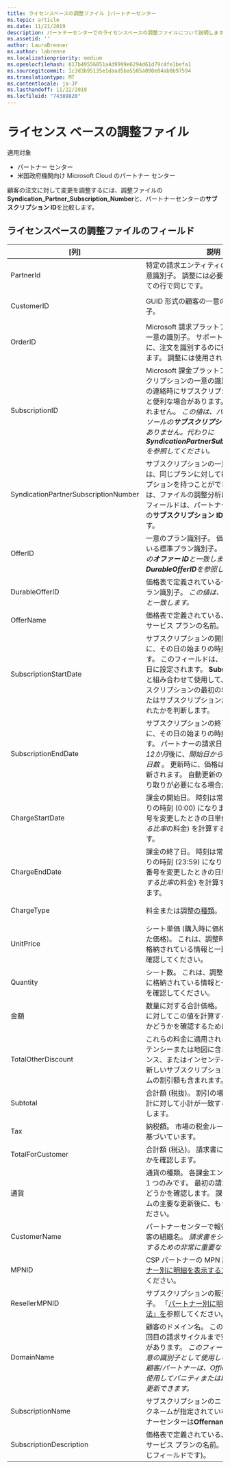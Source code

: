 ```yaml
---
title: ライセンスベースの調整ファイル |パートナーセンター
ms.topic: article
ms.date: 11/21/2019
description: パートナーセンターでのライセンスベースの調整ファイルについて説明します。
ms.assetid: ''
author: LauraBrenner
ms.author: labrenne
ms.localizationpriority: medium
ms.openlocfilehash: 617b49556851a4d9999e6294d61d79c4fe1befa1
ms.sourcegitcommit: 1c3d3b95135e1daad5ba5585a090e84ab0b97594
ms.translationtype: MT
ms.contentlocale: ja-JP
ms.lasthandoff: 11/22/2019
ms.locfileid: "74389820"
---
```

# <a name="license-based-reconciliation-files"></a>ライセンス ベースの調整ファイル

適用対象

- パートナー センター
- 米国政府機関向け Microsoft Cloud のパートナー センター

顧客の注文に対して変更を調整するには、調整ファイルの**Syndication_Partner_Subscription_Number**と、パートナーセンターの**サブスクリプション ID**を比較します。

## <a name="fields-in-license-based-reconciliation-files"></a>ライセンスベースの調整ファイルのフィールド

| [列] | 説明 | サンプル値 |
| ------ | ----------- | ------------ |
| PartnerId | 特定の請求エンティティの GUID 形式の一意識別子。 調整には必要ありません。 すべての行で同じです。 | *8ddd03642-テスト-46b58d356b4e* |
| CustomerID | GUID 形式の顧客の一意の Microsoft 識別子。 | *12ABCD34-001A-BCD2-987C-3210ABCD5678* |
| OrderID | Microsoft 請求プラットフォームでの注文の一意の識別子。 サポートに連絡するときに、注文を識別するのに役立つ場合があります。 調整には使用されません。 | *566890604832738111* |
| SubscriptionID | Microsoft 課金プラットフォームでのサブスクリプションの一意の識別子。 サポートへの連絡時にサブスクリプションを特定すると便利な場合があります。 調整には使用されません。 *この値は、パートナー管理コンソールの**サブスクリプション ID**と同じではありません。代わりに**SyndicationPartnerSubscriptionNumber**を参照してください。* | *usCBMgAAAAAAAAIA* |
| SyndicationPartnerSubscriptionNumber | サブスクリプションの一意の識別子。 顧客は、同じプランに対して複数のサブスクリプションを持つことができます。 この列は、ファイルの調整分析に重要です。 このフィールドは、パートナー管理コンソールの**サブスクリプション ID**にマップされます。 | *fb977ab5-テスト-24c8d9591708* |
| OfferID | 一意のプラン識別子。 価格表に定義されている標準プラン識別子。 *この値は、価格表の**オファー ID**と一致しません。代わりに**DurableOfferID**を参照してください。* | *FE616D64-E9A8-40EF-843F-152E9BBEF3D1* |
| DurableOfferID | 価格表で定義されている一意の永続的なプラン識別子。 *この値は、価格表の**プラン ID**と一致します。* | *1017D7F3-6D7F-4BFA-BDD8-79BC8F104E0C* |
| OfferName | 価格表で定義されている、顧客が購入したサービス プランの名前。 | *Microsoft Office 365 (プラン E3)* |
| SubscriptionStartDate | サブスクリプションの開始日。 時刻は常に、その日の始まりの時刻 (0:00) になります。 このフィールドは、注文が送信された日に設定されます。 **Subscriptionenddate**と組み合わせて使用して、顧客がまだサブスクリプションの最初の年内にあるか、またはサブスクリプションが次の年に更新されたかを判断します。 | *2/1/2019 0:00* |
| SubscriptionEndDate | サブスクリプションの終了日。 時刻は常に、その日の始まりの時刻 (0:00) になります。 パートナーの請求日または*更新日から12か月*後に、*開始日から12か月を加算した日数*  。 更新時に、価格は最新の価格表に更新されます。 自動更新の前に、顧客とのやり取りが必要になる場合があります。 | *2/1/2019 0:00* |
| ChargeStartDate | 課金の開始日。 時刻は常に、その日の始まりの時刻 (0:00) になります。 顧客が座席番号を変更したときの日単位の料金 (*pro 対する比率*の料金) を計算するために使用されます。 | *2/1/2019 0:00* |
| ChargeEndDate | 課金の終了日。 時刻は常に、その日の終わりの時刻 (23:59) になります。 顧客が座席番号を変更したときの日単位の料金 (*pro 対する比率*の料金) を計算するために使用されます。 | *2/28/2019 23:59* |
| ChargeType | 料金または調整[の種類](recon-file-charge-types.md)。 | [料金の種類](recon-file-charge-types.md)を参照してください。 |
| UnitPrice | シート単価 (購入時に価格表に公開されていた価格)。 これは、調整時に請求システムに格納されている情報と一致していることを確認してください。 | *6.82* |
| Quantity | シート数。 これは、調整時に請求システムに格納されている情報と一致していることを確認してください。 | *2* |
| 金額 | 数量に対する合計価格。 金額の計算が顧客に対してこの値を計算する方法と一致するかどうかを確認するために使用されます。 | *13.32* |
| TotalOtherDiscount | これらの料金に適用される割引額。 コンピテンシーまたは地図に含まれる製品ライセンス、またはインセンティブの対象となる新しいサブスクリプションには、このコラムの割引額も含まれます。 | *2.32* |
| Subtotal | 合計額 (税抜)。 割引の場合、予想される合計に対して小計が一致するかどうかを確認します。 | *個* |
| Tax | 納税額。 市場の税金ルールと特定の状況に基づいています。 | *0* |
| TotalForCustomer | 合計額 (税込)。 請求書に課税されるかどうかを確認します。 | *個* |
| 通貨 | 通貨の種類。 各課金エンティティの通貨は 1 つのみです。 最初の請求書と一致するかどうかを確認します。 課金プラットフォームの主要な更新後に、もう一度確認してください。 | *EUR* |
| CustomerName | パートナーセンターで報告されている、顧客の組織名。 *請求書をシステム情報と調整するための非常に重要なフィールドです。* | *テスト顧客 A* |
| MPNID | CSP パートナーの MPN 識別子。 「[パートナー別に明細を表示する方法」を](use-the-reconciliation-files.md#itemize-reconciliation-files-by-partner)参照してください。 | *4390934* |
| ResellerMPNID | サブスクリプションの販売店の MPN 識別子。 「[パートナー別に明細を表示する方法」を](use-the-reconciliation-files.md#itemize-reconciliation-files-by-partner)参照してください。 | *4390934* |
| DomainName | 顧客のドメイン名。 このフィールドは、2 回目の請求サイクルまで空白になる可能性があります。 *このフィールドは、顧客の一意の識別子として使用しないでください。顧客/パートナーは、Office 365 ポータルを使用してバニティまたは既定のドメインを更新できます。* | *example.onmicrosoft.com* |
| SubscriptionName | サブスクリプションのニックネーム。 ニックネームが指定されていない場合、パートナーセンターは**Offername**を使用します。 | *プロジェクトをオンラインにする* |
| SubscriptionDescription | 価格表で定義されている、顧客が購入したサービス プランの名前。 (これは**オフ**と同じフィールドです)。 | *PROJECT ONLINE PREMIUM (プロジェクトクライアントなし)* |
